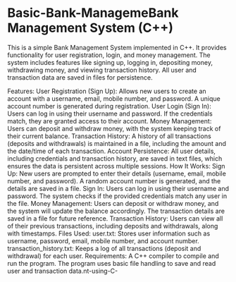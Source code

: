 # Basic-Bank-ManagemeBank Management System (C++)
This is a simple Bank Management System implemented in C++. It provides functionality for user registration, login, and money management. The system includes features like signing up, logging in, depositing money, withdrawing money, and viewing transaction history. All user and transaction data are saved in files for persistence.

Features:
User Registration (Sign Up): Allows new users to create an account with a username, email, mobile number, and password. A unique account number is generated during registration.
User Login (Sign In): Users can log in using their username and password. If the credentials match, they are granted access to their account.
Money Management: Users can deposit and withdraw money, with the system keeping track of their current balance.
Transaction History: A history of all transactions (deposits and withdrawals) is maintained in a file, including the amount and the date/time of each transaction.
Account Persistence: All user details, including credentials and transaction history, are saved in text files, which ensures the data is persistent across multiple sessions.
How It Works:
Sign Up: New users are prompted to enter their details (username, email, mobile number, and password). A random account number is generated, and the details are saved in a file.
Sign In: Users can log in using their username and password. The system checks if the provided credentials match any user in the file.
Money Management: Users can deposit or withdraw money, and the system will update the balance accordingly. The transaction details are saved in a file for future reference.
Transaction History: Users can view all of their previous transactions, including deposits and withdrawals, along with timestamps.
Files Used:
user.txt: Stores user information such as username, password, email, mobile number, and account number.
transaction_history.txt: Keeps a log of all transactions (deposit and withdrawal) for each user.
Requirements:
A C++ compiler to compile and run the program.
The program uses basic file handling to save and read user and transaction data.nt-using-C-

